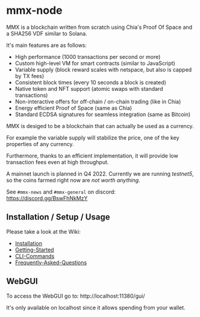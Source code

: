 # mmx-node

MMX is a blockchain written from scratch using Chia's Proof Of Space and a SHA256 VDF similar to Solana.

It's main features are as follows:
- High performance (1000 transactions per second or more)
- Custom high-level VM for smart contracts (similar to JavaScript)
- Variable supply (block reward scales with netspace, but also is capped by TX fees)
- Consistent block times (every 10 seconds a block is created)
- Native token and NFT support (atomic swaps with standard transactions)
- Non-interactive offers for off-chain / on-chain trading (like in Chia)
- Energy efficient Proof of Space (same as Chia)
- Standard ECDSA signatures for seamless integration (same as Bitcoin)

MMX is desiged to be a blockchain that can actually be used as a currency.

For example the variable supply will stabilize the price, one of the key properties of any currency.

Furthermore, thanks to an efficient implementation, it will provide low transaction fees even at high throughput.

A mainnet launch is planned in Q4 2022.
Currently we are running _testnet5_, so the coins farmed right now are _not worth anything_.

See `#mmx-news` and `#mmx-general` on discord: https://discord.gg/BswFhNkMzY

## Installation / Setup / Usage

Please take a look at the Wiki:

- [Installation](https://github.com/madMAx43v3r/mmx-node/wiki/Installation)
- [Getting-Started](https://github.com/madMAx43v3r/mmx-node/wiki/Getting-Started)
- [CLI-Commands](https://github.com/madMAx43v3r/mmx-node/wiki/CLI-Commands)
- [Frequently-Asked-Questions](https://github.com/madMAx43v3r/mmx-node/wiki/Frequently-Asked-Questions)

## WebGUI

To access the WebGUI go to: http://localhost:11380/gui/

It's only available on localhost since it allows spending from your wallet.
